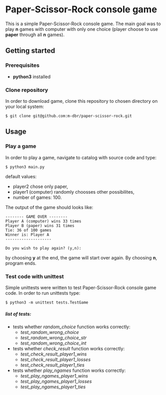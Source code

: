 # Paper-Scissor-Rock console game
This is a simple Paper-Scissor-Rock console game. The main goal was to play **n** games with computer with only one choice (player choose to use **paper** through all **n** games).

## Getting started
### Prerequisites
* **python3** installed

### Clone repository
In order to download game, clone this repository to chosen directory on your local system:
```
$ git clone git@github.com:m-dbr/paper-scissor-rock.git
```

## Usage
### Play a game
In order to play a game, navigate to catalog with source code and type:
```
$ python3 main.py
```

default values:
* player2 chose only paper,
* player1 (computer) randomly choosses other possibilites,
* number of games: 100.

The output of the game should looks like:

```
-------- GAME OVER --------
Player A (computer) wins 33 times
Player B (paper) wins 31 times
Tie: 36 of 100 games
Winner is: Player A
--------------------

Do you wish to play again? (y,n):
```

by choosing **y** at the end, the game will start over again. By choosing **n**, program ends.

### Test code with unittest
Simple unittests were written to test Paper-Scissor-Rock console game code.
In order to run unittests type:

```
$ python3 -m unittest tests.TestGame
```

##### list of tests:
* tests whether _random_choice_ function works correctly:
    * _test_random_wrong_choice_ 
    * _test_random_wrong_choice_str_
    * _test_random_wrong_choice_int_
* tests whether _check_result_ function works correctly:
    * _test_check_result_player1_wins_
    * _test_check_result_player1_losses_
    * _test_check_result_player1_ties_
* tests whether _play_ngames_ function works correctly:
    * _test_play_ngames_player1_wins_
    * _test_play_ngames_player1_losses_
    * _test_play_ngames_player1_ties_

